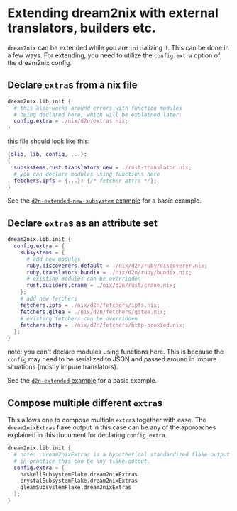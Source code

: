 # Extending dream2nix with external translators, builders etc.

`dream2nix` can be extended while you are `init`ializing it.
This can be done in a few ways. For extending, you need to
utilize the `config.extra` option of the dream2nix config.

## Declare `extra`s from a nix file

```nix
dream2nix.lib.init {
  # this also works around errors with function modules
  # being declared here, which will be explained later.
  config.extra = ./nix/d2n/extras.nix;
}
```
this file should look like this:
```nix
{dlib, lib, config, ...}:
{
  subsystems.rust.translators.new = ./rust-translator.nix;
  # you can declare modules using functions here
  fetchers.ipfs = {...}: {/* fetcher attrs */};
}
```

See the [`d2n-extended-new-subsystem` example](../examples/d2n-extended-new-subsystem) for a basic example.

## Declare `extra`s as an attribute set

```nix
dream2nix.lib.init {
  config.extra = {
    subsystems = {
      # add new modules
      ruby.discoverers.default = ./nix/d2n/ruby/discoverer.nix;
      ruby.translators.bundix = ./nix/d2n/ruby/bundix.nix;
      # existing modules can be overridden
      rust.builders.crane = ./nix/d2n/rust/crane.nix;
    };
    # add new fetchers
    fetchers.ipfs = ./nix/d2n/fetchers/ipfs.nix;
    fetchers.gitea = ./nix/d2n/fetchers/gitea.nix;
    # existing fetchers can be overridden
    fetchers.http = ./nix/d2n/fetchers/http-proxied.nix;
  };
}
```

note: you can't declare modules using functions here. This is
because the `config` may need to be serialized to JSON and passed
around in impure situations (mostly impure translators).

See the [`d2n-extended` example](../examples/d2n-extended/flake.nix) for a basic example.

## Compose multiple different `extra`s

This allows one to compose multiple `extra`s together with ease.
The `dream2nixExtras` flake output in this case can be any of the
approaches explained in this document for declaring `config.extra`.

```nix
dream2nix.lib.init {
  # note: .dream2nixExtras is a hypothetical standardized flake output
  # in practice this can be any flake output.
  config.extra = [
    haskellSubsystemFlake.dream2nixExtras
    crystalSubsystemFlake.dream2nixExtras
    gleamSubsystemFlake.dream2nixExtras
  ];
}
```
